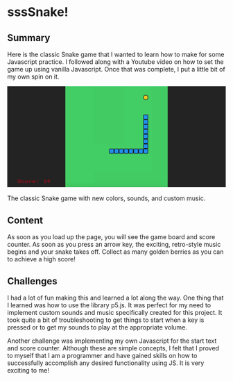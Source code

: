 <h1>
    sssSnake!
</h1>

<h2>
    Summary
</h2>

<p>
    Here is the classic Snake game that I wanted to learn how to make for some Javascript practice. I followed along with a Youtube video on how to set the game up using vanilla Javascript. Once that was complete, I put a little bit of my own spin on it.
</p>

<img src="Screen Shot 2021-04-20 at 10.20.19 PM.jpeg">

<p>
    The classic Snake game with new colors, sounds, and custom music.
</p>

<h2>
    Content
</h2>

<p>
    As soon as you load up the page, you will see the game board and score counter. As soon as you press an arrow key, the exciting, retro-style music begins and your snake takes off. Collect as many golden berries as you can to achieve a high score!
</p>

<h2>
    Challenges
</h2>

<p>
    I had a lot of fun making this and learned a lot along the way. One thing that I learned was how to use the library p5.js. It was perfect for my need to implement custom sounds and music specifically created for this project. It took quite a bit of troubleshooting to get things to start when a key is pressed or to get my sounds to play at the appropriate volume.
  
  Another challenge was implementing my own Javascript for the start text and score counter. Although these are simple concepts, I felt that I proved to myself that I am a programmer and have gained skills on how to successfully accomplish any desired functionality using JS. It is very exciting to me!
</p>
